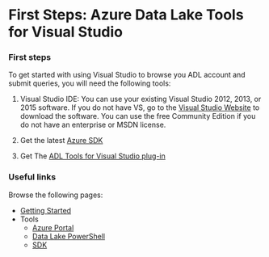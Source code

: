 # First Steps: Azure Data Lake Tools for Visual Studio

### First steps

To get started with using Visual Studio to browse you ADL account and submit queries, you will need the following tools:

1. Visual Studio IDE: You can use your existing Visual Studio 2012, 2013, or 2015 software. If you do not have VS, go to the [Visual Studio Website](https://www.visualstudio.com/) to download the software. You can use the free Community Edition if you do not have an enterprise or MSDN license.

1. Get the latest [Azure SDK](https://azure.microsoft.com/downloads)

1. Get The [ADL Tools for Visual Studio plug-in](https://aka.ms/ADLTools)

### Useful links

Browse the following pages:

* [Getting Started](../GettingStarted.md)
* Tools
    * [Azure Portal](../AzurePortal/FirstSteps.md)
    * [Data Lake PowerShell](../PowerShell/FirstSteps.md)
    * [SDK](../SDK/FirstSteps.md)
